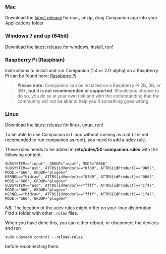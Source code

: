 ### Mac

Download the [latest release](https://github.com/bitfocus/companion/releases) for mac, unzip, drag Companion.app into your Applications folder

### Windows 7 and up (64bit)

Download the [latest release](https://github.com/bitfocus/companion/releases) for windows, install, run!

### Raspberry Pi (Raspbian)
Instructions to install and run Companion (1.4 or 2.0-alpha) on a Raspberry Pi can be found here: [Raspberry Pi](https://github.com/bitfocus/companion/wiki/Companion-on-the-Raspberry-Pi)
> **Please note:** Companion can be installed on a Raspberry Pi 2B, 3B, or 3B+, **but it is not recommended or supported**. Should you choose to do so, you do so at your own risk and with the understanding that the community will not be able to help you if something goes wrong.

### Linux

Download the [latest release](https://github.com/bitfocus/companion/releases) for linux, untar, run!

To be able to use Companion in Linux without running as root (it is not recomended to run companion as root), you need to add a udev rule.

These rules needs to be added in **/etc/udev/50-companion.rules** with the following content:

```
SUBSYSTEM=="input", GROUP="input", MODE="0666"
SUBSYSTEM=="usb", ATTRS{idVendor}=="0fd9", ATTRS{idProduct}=="006?", MODE:="666", GROUP="plugdev"
KERNEL=="hidraw", ATTRS{idVendor}=="0fd9", ATTRS{idProduct}=="006?", MODE:="666", GROUP="plugdev"
SUBSYSTEM=="usb", ATTRS{idVendor}=="ffff", ATTRS{idProduct}=="1f4?", MODE:="666", GROUP="plugdev"
KERNEL=="hidraw", ATTRS{idVendor}=="ffff", ATTRS{idProduct}=="1f4?", MODE:="666", GROUP="plugdev"
```

*NB:* The location of the udev rules might differ on your linux distirbution. Find a folder with other `.rules` files.

When you have done this, you can either reboot, or disconnect the devices and run
```
sudo udevadm control --reload-rules
```

before reconnecting them.
